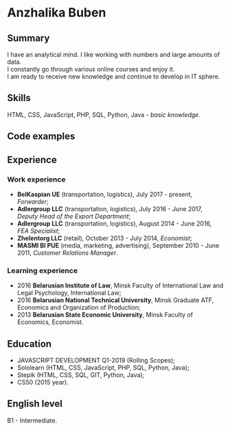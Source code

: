 # Anzhalika Buben


## Summary
I have an analytical mind. I like working with numbers and large amounts of data.   
I constantly go through various online courses and enjoy it.   
I am ready to receive new knowledge and continue to develop in IT sphere.

## Skills
HTML, CSS, JavaScript, PHP, SQL, Python, Java - *basic knowledge*.

## Code examples

## Experience
### Work experience
* **BelKaspian UE** (transportation, logistics), July 2017 - present, *Forwarder*; 
* **Adlergroup LLC** (transportation, logistics), July 2016 - June 2017, *Deputy Head of the Export Department*; 
* **Adlergroup LLC** (transportation, logistics), August 2014 - June 2016, *FEA Specialist*; 
* **Zhelentorg LLC** (retail), October 2013 - July 2014, *Economist*; 
* **MASMI BI PUE** (media, marketing, advertising), September 2010 - June 2011, *Customer Relations Manager*.

### Learning experience
* 2016 **Belarusian Institute of Law**, Minsk
Faculty of International Law and Legal Psychology, International Law;
* 2016 **Belarusian National Technical University**, Minsk
Graduate ATF, Economics and Organization of Production;
* 2013 **Belarusian State Economic University**, Minsk
Faculty of Economics, Economist.

## Education
* JAVASCRIPT DEVELOPMENT Q1-2019 (Rolling Scopes);
* Sololearn (HTML, CSS, JavaScript, PHP, SQL, Python, Java);
* Stepik (HTML, CSS, SQL, GIT, Python, Java);
* CS50 (2015 year).

## English level
B1 - Intermediate.
